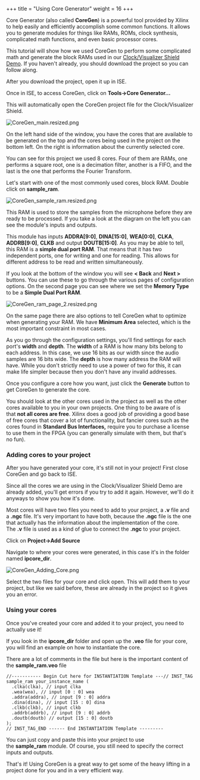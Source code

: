 +++
title = "Using Core Generator"
weight = 16
+++

Core Generator (also called **CoreGen**) is a powerful tool provided by Xilinx to help easily and efficiently accomplish some common functions. It allows you to generate modules for things like RAMs, ROMs, clock synthesis, complicated math functions, and even basic processor cores.

This tutorial will show how we used CoreGen to perform some complicated math and generate the block RAMs used in our [Clock/Visualizer Shield Demo](https://cdn.embeddedmicro.com/clock-shield/Mojo-Clock.zip). If you haven't already, you should download the project so you can follow along.

After you download the project, open it up in ISE.

Once in ISE, to access CoreGen, click on **Tools->Core Generator...**

This will automatically open the CoreGen project file for the Clock/Visualizer Shield.

![CoreGen_main.resized.png](https://cdn.alchitry.com/verilog/mojo/CoreGen_main.resized.png)

On the left hand side of the window, you have the cores that are available to be generated on the top and the cores being used in the project on the bottom left. On the right is information about the currently selected core.

You can see for this project we used 8 cores. Four of them are RAMs, one performs a square root, one is a decimation filter, another is a FIFO, and the last is the one that performs the Fourier Transform.

Let's start with one of the most commonly used cores, block RAM. Double click on **sample_ram**.

![CoreGen_sample_ram.resized.png](https://cdn.alchitry.com/verilog/mojo/CoreGen_sample_ram.resized.png)

This RAM is used to store the samples from the microphone before they are ready to be processed. If you take a look at the diagram on the left you can see the module's inputs and outputs.

This module has inputs **ADDRA\[9:0]**, **DINA\[15:0]**, **WEA\[0:0]**, **CLKA**, **ADDRB\[9:0]**, **CLKB** and output **DOUTB\[15:0]**. As you may be able to tell, this RAM is a **simple dual port RAM**. That means that it has two independent ports, one for writing and one for reading. This allows for different address to be read and written simultaneously.

If you look at the bottom of the window you will see **< Back** and **Next >** buttons. You can use these to go through the various pages of configuration options. On the second page you can see where we set the **Memory Type** to be a **Simple Dual Port RAM**.

![CoreGen_ram_page_2.resized.png](https://cdn.alchitry.com/verilog/mojo/CoreGen_ram_page_2.resized.png)

On the same page there are also options to tell CoreGen what to optimize when generating your RAM. We have **Minimum Area** selected, which is the most important constraint in most cases.

As you go through the configuration settings, you'll find settings for each port's **width** and **depth**. The **width** of a RAM is how many bits belong to each address. In this case, we use 16 bits as our width since the audio samples are 16 bits wide. The **depth** is how many address the RAM will have. While you don't strictly need to use a power of two for this, it can make life simpler because then you don't have any invalid addresses.

Once you configure a core how you want, just click the **Generate** button to get CoreGen to generate the core.

You should look at the other cores used in the project as well as the other cores available to you in your own projects. One thing to be aware of is that **not all cores are free**. Xilinx does a good job of providing a good base of free cores that cover a lot of functionality, but fancier cores such as the cores found in **Standard Bus Interfaces,** require you to purchase a license to use them in the FPGA (you can generally simulate with them, but that's no fun).

### Adding cores to your project

After you have generated your core, it's still not in your project! First close CoreGen and go back to ISE.

Since all the cores we are using in the Clock/Visualizer Shield Demo are already added, you'll get errors if you try to add it again. However, we'll do it anyways to show you how it's done.

Most cores will have two files you need to add to your project, a **.v** file and a **.ngc** file. It's very important to have both, because the **.ngc** file is the one that actually has the information about the implementation of the core. The **.v** file is used as a kind of glue to connect the **.ngc** to your project.

Click on **Project->Add Source**

Navigate to where your cores were generated, in this case it's in the folder named **ipcore_dir**.

![CoreGen_Adding_Core.png](https://cdn.alchitry.com/verilog/mojo/CoreGen_Adding_Core.png)

Select the two files for your core and click open. This will add them to your project, but like we said before, these are already in the project so it gives you an error.

### Using your cores

Once you've created your core and added it to your project, you need to actually use it!

If you look in the **ipcore_dir** folder and open up the **.veo** file for your core, you will find an example on how to instantiate the core.

There are a lot of comments in the file but here is the important content of the **sample_ram.veo** file

```verilog,linenos,linenostart=49
//----------- Begin Cut here for INSTANTIATION Template ---// INST_TAG
sample_ram your_instance_name (
  .clka(clka), // input clka
  .wea(wea), // input [0 : 0] wea
  .addra(addra), // input [9 : 0] addra
  .dina(dina), // input [15 : 0] dina
  .clkb(clkb), // input clkb
  .addrb(addrb), // input [9 : 0] addrb
  .doutb(doutb) // output [15 : 0] doutb
);
// INST_TAG_END ------ End INSTANTIATION Template ---------
```

You can just copy and paste this into your project to use the **sample_ram** module. Of course, you still need to specify the correct inputs and outputs.

That's it! Using CoreGen is a great way to get some of the heavy lifting in a project done for you and in a very efficient way.